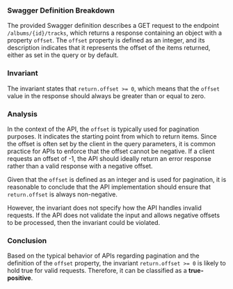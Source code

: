 ### Swagger Definition Breakdown
The provided Swagger definition describes a GET request to the endpoint `/albums/{id}/tracks`, which returns a response containing an object with a property `offset`. The `offset` property is defined as an integer, and its description indicates that it represents the offset of the items returned, either as set in the query or by default.

### Invariant
The invariant states that `return.offset >= 0`, which means that the `offset` value in the response should always be greater than or equal to zero.

### Analysis
In the context of the API, the `offset` is typically used for pagination purposes. It indicates the starting point from which to return items. Since the offset is often set by the client in the query parameters, it is common practice for APIs to enforce that the offset cannot be negative. If a client requests an offset of -1, the API should ideally return an error response rather than a valid response with a negative offset. 

Given that the `offset` is defined as an integer and is used for pagination, it is reasonable to conclude that the API implementation should ensure that `return.offset` is always non-negative. 

However, the invariant does not specify how the API handles invalid requests. If the API does not validate the input and allows negative offsets to be processed, then the invariant could be violated. 

### Conclusion
Based on the typical behavior of APIs regarding pagination and the definition of the `offset` property, the invariant `return.offset >= 0` is likely to hold true for valid requests. Therefore, it can be classified as a **true-positive**.
